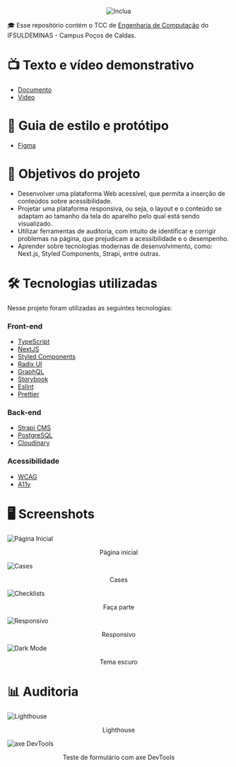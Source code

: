 <div align = "center">
  <img src="https://res.cloudinary.com/dtz06cfki/image/upload/v1649626628/inclua_x6yyad.svg" alt="Inclua" />
</div>

🎓 Esse repositório contém o TCC de [Engenharia de Computação](https://portal.pcs.ifsuldeminas.edu.br/cursos-superiores/bacharelado/engenharia-da-computacao) do IFSULDEMINAS - Campus Poços de Caldas.

# 📺 Texto e vídeo demonstrativo

- [Documento](https://drive.google.com/file/d/1ukiXi2zI4rSbtzuI37wymXe70jRUz5yc/view?usp=sharing)
- [Video](https://www.youtube.com/watch?v=pG3rX4up3oY)

# 🎨 Guia de estilo e protótipo

- [Figma](https://www.figma.com/file/JeMm2YqxYjjTInBnTxgeem/Inclua_prot%C3%B3tipo_FINAL?node-id=532%3A0)

# 🎯 Objetivos do projeto

- Desenvolver uma plataforma Web acessível, que permita a inserção de conteúdos sobre acessibilidade.
- Projetar uma plataforma responsiva, ou seja, o layout e o conteúdo se adaptam ao tamanho da tela do aparelho pelo qual está
sendo visualizado.
- Utilizar ferramentas de auditoria, com intuito de identificar e corrigir problemas na página, que prejudicam a acessibilidade e o desempenho.
- Aprender sobre tecnologias modernas de desenvolvimento, como: Next.js, Styled Components, Strapi, entre outras.

# 🛠️ Tecnologias utilizadas

Nesse projeto foram utilizadas as seguintes tecnologias:

### Front-end

- [TypeScript](https://www.typescriptlang.org/)
- [NextJS](https://nextjs.org/)
- [Styled Components](https://styled-components.com/)
- [Radix UI](https://www.radix-ui.com/)
- [GraphQL](https://graphql.org/)
- [Storybook](https://storybook.js.org/)
- [Eslint](https://eslint.org/)
- [Prettier](https://prettier.io/)

### Back-end

- [Strapi CMS](https://strapi.io/)
- [PostgreSQL](https://www.postgresql.org/)
- [Cloudinary](https://cloudinary.com/)

### Acessibilidade

- [WCAG](https://www.w3c.br/traducoes/wcag/wcag21-pt-BR/)
- [A11y](https://www.a11yproject.com/)

# 🖥️ Screenshots

![Página Inicial](https://res.cloudinary.com/dtz06cfki/image/upload/v1649628817/Inclua_cswc5v.png)
<p align = "center">
  Página inicial
</p>

![Cases](https://res.cloudinary.com/dtz06cfki/image/upload/v1649633744/cases_gvlb5d.png)
<p align = "center">
  Cases
</p>

![Checklists](https://res.cloudinary.com/dtz06cfki/image/upload/v1649633668/bePart_pzreps.png)
<p align = "center">
  Faça parte
</p>

![Responsivo](https://res.cloudinary.com/dtz06cfki/image/upload/v1649633021/responsivo_jmcmrq.png)
<p align = "center">
  Responsivo
</p>

![Dark Mode](https://res.cloudinary.com/dtz06cfki/image/upload/v1649633527/darkmode_gs9kzg.png)
<p align = "center">
  Tema escuro
</p>

# 📊 Auditoria

![Lighthouse](https://res.cloudinary.com/dtz06cfki/image/upload/v1649633283/seo-acess_k2fzuc.png)
<p align = "center">
  Lighthouse
</p>

![axe DevTools](https://res.cloudinary.com/dtz06cfki/image/upload/v1649633525/axeDevTools_uy6jmj.png)
<p align = "center">
  Teste de formulário com axe DevTools
</p>